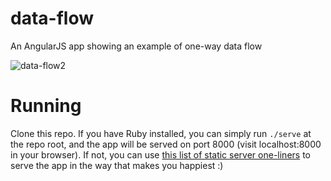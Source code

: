 # data-flow
An AngularJS app showing an example of one-way data flow

![data-flow2](https://user-images.githubusercontent.com/4043433/29490910-58e1b204-8519-11e7-8000-6e209a140ee7.gif)

# Running

Clone this repo. If you have Ruby installed, you can simply run `./serve` at the repo root, and the app will be served on port 8000 (visit localhost:8000 in your browser). If not, you can use [this list of static server one-liners](https://gist.github.com/willurd/5720255) to serve the app in the way that makes you happiest :)
